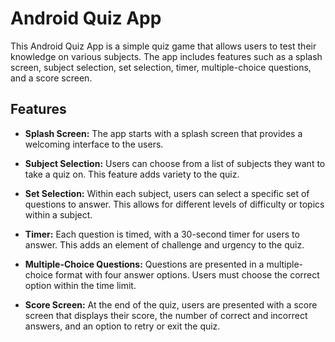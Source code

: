 # Android Quiz App

This Android Quiz App is a simple quiz game that allows users to test their knowledge on various subjects. The app includes features such as a splash screen, subject selection, set selection, timer, multiple-choice questions, and a score screen.

## Features

- **Splash Screen:** The app starts with a splash screen that provides a welcoming interface to the users.

- **Subject Selection:** Users can choose from a list of subjects they want to take a quiz on. This feature adds variety to the quiz.

- **Set Selection:** Within each subject, users can select a specific set of questions to answer. This allows for different levels of difficulty or topics within a subject.

- **Timer:** Each question is timed, with a 30-second timer for users to answer. This adds an element of challenge and urgency to the quiz.

- **Multiple-Choice Questions:** Questions are presented in a multiple-choice format with four answer options. Users must choose the correct option within the time limit.

- **Score Screen:** At the end of the quiz, users are presented with a score screen that displays their score, the number of correct and incorrect answers, and an option to retry or exit the quiz.